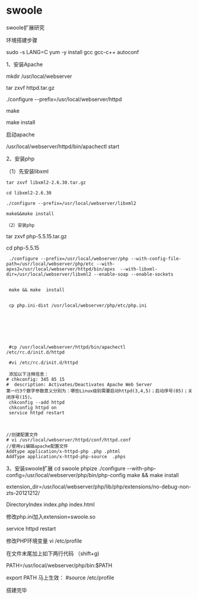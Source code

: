 swoole
======

swoole扩展研究



环境搭建步骤


sudo -s
LANG=C
yum -y install gcc gcc-c++ autoconf


1、安装Apache

   mkdir /usr/local/webserver
   
   tar zxvf httpd.tar.gz
   
   ./configure --prefix=/usr/local/webserver/httpd
   
   make 
   
   make install
   
   
   启动apache
   
   /usr/local/webserver/httpd/bin/apachectl start




2、安装php
   
   
   （1）先安装libxml
   
    tar zxvf libxml2-2.6.30.tar.gz
    
    cd libxml2-2.6.30
    
    ./configure --prefix=/usr/local/webserver/libxml2
    
    make&&make install

    （2）安装php
    
  tar zxvf php-5.5.15.tar.gz 
  
   cd php-5.5.15
   
   
     ./configure --prefix=/usr/local/webserver/php --with-config-file-path=/usr/local/webserver/php/etc --with-apxs2=/usr/local/webserver/httpd/bin/apxs  --with-libxml-dir=/usr/local/webserver/libxml2 --enable-soap --enable-sockets    


     make && make  install
     
     
     cp php.ini-dist /usr/local/webserver/php/etc/php.ini  
     






     #cp /usr/local/webserver/httpd/bin/apachectl     /etc/rc.d/init.d/httpd
     
     #vi /etc/rc.d/init.d/httpd
     
     添加以下注释信息：
	# chkconfig: 345 85 15
	#  description: Activates/Deactivates Apache Web Server
	第一行3个数字参数意义分别为：哪些Linux级别需要启动httpd(3,4,5)；启动序号(85)；关闭序号(15)。
     chkconfig --add httpd
     chkconfig httpd on
     service httpd restart



    //创建配置文件 
    # vi /usr/local/webserver/httpd/conf/httpd.conf
    //使用vi编辑apache配置文件
    Addtype application/x-httpd-php .php .phtml  
    AddType application/x-httpd-php-source  .phps
    

3、安装swoole扩展
 cd swoole
phpize
./configure --with-php-config=/usr/local/webserver/php/bin/php-config
make &&  make install

extension_dir=/usr/local/webserver/php/lib/php/extensions/no-debug-non-zts-20121212/

DirectoryIndex index.php index.html

修改php.ini加入extension=swoole.so




service httpd restart


修改PHP环境变量
vi /etc/profile

在文件末尾加上如下两行代码 （shift+g)


PATH=/usr/local/webserver/php/bin:$PATH

export PATH
马上生效：
#source /etc/profile


搭建完毕

